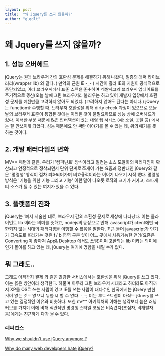 ```yaml
---
layout: post
title:  "왜 Jquery를 쓰지 않을까?"
author: "glqdlt"
---
```


# 왜 Jquery를 쓰지 않을까?

## 1. 성능 오버헤드
 jQuery는 원래 브라우저 간의 호환성 문제를 해결하기 위해 나왔다, 일종의 래퍼 라이브러리(wrapper lib) 와 같다. ( 만악의 근원 IE -_- )
시간이 흘러 IE의 지원이 공식적으로 중단되었고, 여러 브라우저에서 표준 스펙을 준수하여 개발하고과 브라우저 업데이트를 주기적으로 갱신(오늘 날에 그린 브라우저라 불리우는 하고 있어
개발자 입장에서 호환성 문제를 예전만큼 고려하지 않아도 되었다. (고려하지 않아도 된다는 아니다.)
jQuery는 function을 수행할 때, 브라우저 호환성을 위해 dirty check 과정이 있으므로 오늘 날의 브라우저 표준이 통합된 것에는 이러한 것이 불필요하므로 성능 상에 오버헤드가 있다.
이러한 부분 때문에 많은 인터렉션이 있는 대형 웹 서비스 (예: 소셜, 포탈 등) 에서는 잘 안쓰이게 되었다. 성능 때문에요 안 써란 이야기를 볼 수 있는 데, 위의 얘기를 뜻하는 것이다.

## 2. 개발 패러다임의 변화
MV** 패턴과 같은, 우리가 '컴퍼넌트' 방식이라고 일컫는 소스 모듈화의 패러다임이 확산되고 안정적으로 정착되면서 단위 단계로 쪼개어 가는 요즘과 정반대인 jQuery와 같은 '명령행' 방식이 점차 퇴화되어가며 비효율적이라는 이야기 나오기 시작 했다. 명령행 방식은 '기능을 위한 기능 그리고 기능' 이란 말이 나오듯 로직의 크기가 커지고, 스파게티 소스가 될 수 있는 여지가 있을 수 있다. 


## 3. 플랫폼의 진화

jQuery는 1에서 서술한 데로, 브라우저 간의 호환성 문제로 세상에 나타났다. 이는 클라이언트 lib 이라는 의미를 뜻하고, nodejs의 등장으로 인해 javascript가 client에만 국한되지 않는 시대의 패러다임을 이행할 수 없음을 말한다. 최근 들어 javascript가 인기가 급속도로 올라가는 것은 f / b 영역 구분 없이 어느 곳에서 사용가능한 언어(요즘은 Converting 이 좋아져 App& Desktop 에서도 쓰임)이며 호환되는 lib 이라는 의미에 인기 몰이를 하고 있는 데, jQuery는 여기에 명함을 내밀 수가 없다.



## 뭐 그래도..

그래도 아직까지 결제 와 같은 민감한 서비스에서는 호환성을 위해 jQuery를 쓰고 있다, 이는 옳은 방안이라 생각한다. 하물며 아무리 그린 브라우저 시대라고 하더라도 아직까지 XP를 OS로 쓰는 사람이 있고 IE를 쓰는 사람이 대다수인 한국에서는 jQuery 만한 것이 없는 것도 없으니 등한 시 할 수 없다. -_-;
이는 부트스트랩이 아직도 jQuery를 쓰고 있는 결정적인 이유와 비슷하다. 또한 mv** 아키텍처의 이해는 생각보다 높은 러닝커브를 가지며 이에 비해 직관적인 명령행 스타일 코딩은 비숙련자(초심자, 비개발자 등)에게는 친근하게 다가 올 수 있다.

### 레퍼런스 
[Why we shouldn't use jQuery anymore ?](https://dev.to/belhassen07/why-i-dont-use-jquery-anymore--8nh)

[Why do many web developers hate jQuery?](https://hashnode.com/post/why-do-many-web-developers-hate-jquery-ciibz8fp801g9j3xtgx19utpe)
